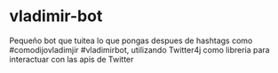 # vladimir-bot

Pequeño bot que tuitea lo que pongas despues de hashtags como #comodijovladimjir #vladimirbot, utilizando Twitter4j como libreria para interactuar con las apis de Twitter
